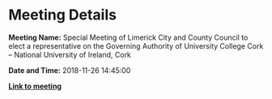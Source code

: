 # Meeting Details

**Meeting Name:** Special Meeting of Limerick City and County Council to elect a representative on the Governing Authority of University College Cork – National University of Ireland, Cork

**Date and Time:** 2018-11-26 14:45:00

**<a href="https://www.limerick.ie/council/whats-on/special-meeting-limerick-city-and-county-council-elect-representative-governing" target="_blank">Link to meeting</a>**
